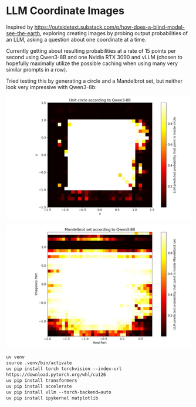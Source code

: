 # LLM Coordinate Images

Inspired by https://outsidetext.substack.com/p/how-does-a-blind-model-see-the-earth, exploring creating images by probing output probabilities of an LLM, asking a question about one coordinate at a time.

Currently getting about resulting probabilities at a rate of 15 points per second using Qwen3-8B and one Nvidia RTX 3090 and vLLM (chosen to hopefully maximally utilize the possible caching when using many very similar prompts in a row).

Tried testing this by generating a circle and a Mandelbrot set, but neither look very impressive with Qwen3-8b:

![Circle](plots/circle_qwen3-8b.jpg)

![Mandelbrot](plots/mandelbrot_qwen3-8b.jpg)


```
uv venv
source .venv/bin/activate
uv pip install torch torchvision --index-url https://download.pytorch.org/whl/cu126
uv pip install transformers
uv pip install accelerate
uv pip install vllm --torch-backend=auto
uv pip install ipykernel matplotlib
```
